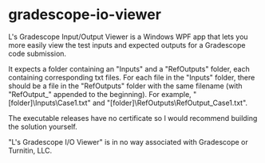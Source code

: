 # gradescope-io-viewer
L's Gradescope Input/Output Viewer is a Windows WPF app that lets you more easily view the test inputs and expected outputs for a Gradescope code submission.

It expects a folder containing an "Inputs" and a "RefOutputs" folder, each containing corresponding txt files. For each file in the "Inputs" folder, there should be a file in the "RefOutputs" folder with the same filename (with "RefOutput_" appended to the beginning). For example, "[folder]\Inputs\Case1.txt" and "[folder]\RefOutputs\RefOutput_Case1.txt".

The executable releases have no certificate so I would recommend building the solution yourself.

"L's Gradescope I/O Viewer" is in no way associated with Gradescope or Turnitin, LLC.
